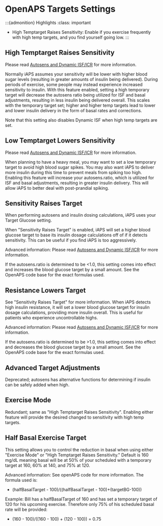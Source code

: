 # OpenAPS Targets Settings
:::{admonition} Highlights
:class: important
- High Temptarget Raises Sensitivity: Enable if you exercise frequently with high temp targets, and you find yourself going low.
:::
## High Temptarget Raises Sensitivity
Please read [Autosens and Dynamic ISF/ICR](../concepts/autosens-dynamic.md) for more information.

Normally iAPS assumes your sensitivity will be lower with higher blood sugar levels (resulting in greater amounts of insulin being delivered). During periods of exercise, some people may instead experience increased sensitivity to insulin. With this feature enabled, setting a high temporary target will decrease the autosens ratio being utilized for ISF and basal adjustments, resulting in less insulin being delivered overall. This scales with the temporary target set; higher and higher temp targets lead to lower and lower insulin delivery in the form of basal rates and corrections. 

Note that this setting also disables Dynamic ISF when high temp targets are set.

## Low Temptarget Lowers Sensitivity
Please read [Autosens and Dynamic ISF/ICR](../concepts/autosens-dynamic.md) for more information.

When planning to have a heavy meal, you may want to set a low temporary target to avoid high blood sugar spikes. You may also want iAPS to deliver more insulin during this time to prevent meals from spiking too high. Enabling this feature will increase your autosens.ratio, which is utilized for ISF and basal adjustments, resulting in greater insulin delivery. This will allow iAPS to better deal with post-prandial spiking.

## Sensitivity Raises Target
When performing autosens and insulin dosing calculations, iAPS uses your Target Glucose setting.

When "Sensitivity Raises Target" is enabled, iAPS will set a higher blood glucose target to base its insulin dosage calculations off of if it detects sensitivity. This can be useful if you find iAPS is too aggressively.

Advanced information:
Please read [Autosens and Dynamic ISF/ICR](../concepts/autosens-dynamic.md) for more information.

If the autosens.ratio is determined to be <1.0, this setting comes into effect and increases the blood glucose target by a small amount. See the OpenAPS code base for the exact formulas used.

## Resistance Lowers Target
See "Sensitivity Raises Target" for more information. When iAPS detects high insulin resistance, it will set a lower blood glucose target for insulin dosage calculations, providing more insulin overall. This is useful for patients who experience uncontrollable highs.

Advanced information:
Please read [Autosens and Dynamic ISF/ICR](../concepts/autosens-dynamic.md) for more information.

If the autosens.ratio is determined to be >1.0, this setting comes into effect and decreases the blood glucose target by a small amount. See the OpenAPS code base for the exact formulas used.

## Advanced Target Adjustments
Deprecated; autosens has alternative functions for determining if insulin can be safely added when high.

## Exercise Mode
Redundant; same as "High Temptarget Raises Sensitivity". Enabling either feature will provide the desired changed to sensitivity with high temp targets.

## Half Basal Exercise Target
This setting allows you to control the reduction in basal when using either "Exercise Mode" or "High Temptarget Raises Sensitivity." Default is 160 mg/dL meaning basal will be at 50% of your scheduled with a temporary target at 160, 60% at 140, and 75% at 120.

Advanced information:
See openAPS code for more information. The formula used is:

- (halfBasalTarget - 100)/((halfBasalTarget - 100)+(targetBG-100))

Example: Bill has a halfBasalTarget of 160 and has set a temporary target of 120 for his upcoming exercise. Therefore only 75% of his scheduled basal rate will be provided:

- (160 - 100)/((160 - 100) + (120 - 100)) = 0.75
